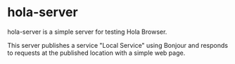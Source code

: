 # hola-server

hola-server is a simple server for testing Hola Browser.

This server publishes a service "Local Service" using Bonjour and responds to requests at the published location with a simple web page.
